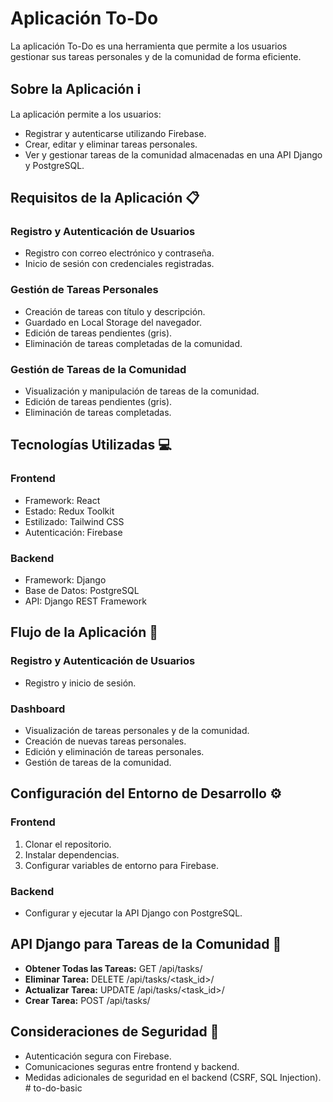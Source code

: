 # Aplicación To-Do

La aplicación To-Do es una herramienta que permite a los usuarios gestionar sus tareas personales y de la comunidad de forma eficiente.

## Sobre la Aplicación ℹ️

La aplicación permite a los usuarios:

- Registrar y autenticarse utilizando Firebase.
- Crear, editar y eliminar tareas personales.
- Ver y gestionar tareas de la comunidad almacenadas en una API Django y PostgreSQL.

## Requisitos de la Aplicación 📋

### Registro y Autenticación de Usuarios

- Registro con correo electrónico y contraseña.
- Inicio de sesión con credenciales registradas.

### Gestión de Tareas Personales

- Creación de tareas con título y descripción.
- Guardado en Local Storage del navegador.
- Edición de tareas pendientes (gris).
- Eliminación de tareas completadas de la comunidad.

### Gestión de Tareas de la Comunidad

- Visualización y manipulación de tareas de la comunidad.
- Edición de tareas pendientes (gris).
- Eliminación de tareas completadas.

## Tecnologías Utilizadas 💻

### Frontend

- Framework: React
- Estado: Redux Toolkit
- Estilizado: Tailwind CSS
- Autenticación: Firebase

### Backend

- Framework: Django
- Base de Datos: PostgreSQL
- API: Django REST Framework

## Flujo de la Aplicación 🔄

### Registro y Autenticación de Usuarios

- Registro y inicio de sesión.

### Dashboard

- Visualización de tareas personales y de la comunidad.
- Creación de nuevas tareas personales.
- Edición y eliminación de tareas personales.
- Gestión de tareas de la comunidad.

## Configuración del Entorno de Desarrollo ⚙️

### Frontend

1. Clonar el repositorio.
2. Instalar dependencias.
3. Configurar variables de entorno para Firebase.

### Backend

- Configurar y ejecutar la API Django con PostgreSQL.

## API Django para Tareas de la Comunidad 📡

- **Obtener Todas las Tareas:** GET /api/tasks/
- **Eliminar Tarea:** DELETE /api/tasks/<task_id>/
- **Actualizar Tarea:** UPDATE /api/tasks/<task_id>/
- **Crear Tarea:** POST /api/tasks/

## Consideraciones de Seguridad 🔐

- Autenticación segura con Firebase.
- Comunicaciones seguras entre frontend y backend.
- Medidas adicionales de seguridad en el backend (CSRF, SQL Injection).
#   t o - d o - b a s i c  
 